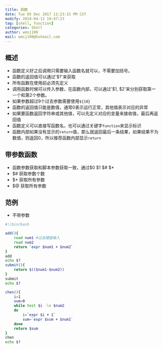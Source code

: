 ```yaml
---
title: 函数 
date: Tue 05 Dec 2017 11:23:15 PM CST
modify: 2019-04-12 19:47:23	
tag: [shell, function]
categories: Shell
author: wmsj100
mail: wmsj100@hotmail.com
---
```


## 概述
- 函数定义好之后调用只需要输入函数名就可以，不需要加括号。
- 函数的返回值可以通过'$?'来获取
- 所有函数在使用前必须先定义
- 调用函数时候可以传入参数，在函数内部，可以通过'$1, $2'来分别获取第一一个和第2个参数。
- 如果参数超过9个过去参数需要使用`${10}`
- 函数的返回值只能是数值，通常0表示运行正常，其他值表示对应的异常
- 如果要函数返回字符串或其他值，可以先定义对应的变量来接收值，最后再返回值
- 函数定义可以直接写函数名，也可以通过关键字`function`来显示标识
- 函数内部如果没有显示的`return`值，那么就返回最后一条结果，如果结果不为数值，则返回0，所以推荐函数内部显示`return`

## 带参数函数
- 函数参数获取和脚本参数获取一致，通过$0 $1 $# $*
- $# 获取参数个数
- $* 获取所有参数
- $@ 获取所有参数

## 范例
- 不带参数
```sh
#!/bin/bash

add(){
    read num1 #过去键盘输入
    read num2
    return `expr $num1 + $num2`
}
add
echo $?
submit(){
    return $(($num1-$num2))
}
submit
echo $?

chen(){
    i=1
    sum=0
    while test $i -le $num2
    do
        i=`expr $i + 1`
        sum=`expr $sum + $num1`
    done
    return $sum
}
chen
echo $?
```

